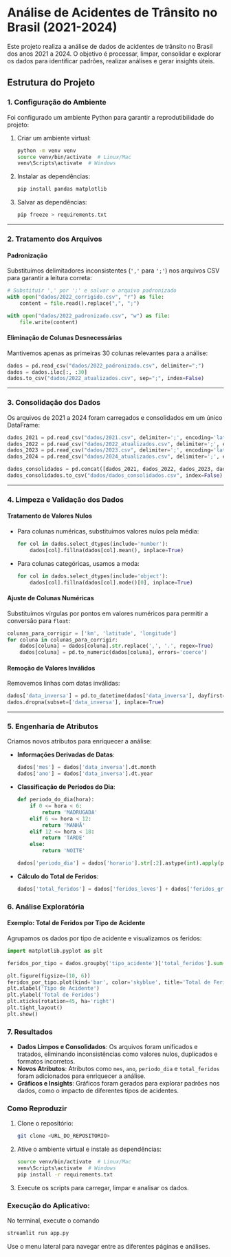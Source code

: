 
# Análise de Acidentes de Trânsito no Brasil (2021-2024)

Este projeto realiza a análise de dados de acidentes de trânsito no Brasil dos anos 2021 a 2024. O objetivo é processar, limpar, consolidar e explorar os dados para identificar padrões, realizar análises e gerar insights úteis.

## Estrutura do Projeto

### 1. Configuração do Ambiente

Foi configurado um ambiente Python para garantir a reprodutibilidade do projeto:

1. Criar um ambiente virtual:
   ```bash
   python -m venv venv
   source venv/bin/activate  # Linux/Mac
   venv\Scripts\activate  # Windows
   ```
2. Instalar as dependências:
   ```bash
   pip install pandas matplotlib
   ```
3. Salvar as dependências:
   ```bash
   pip freeze > requirements.txt
   ```

---

### 2. Tratamento dos Arquivos

#### **Padronização**
Substituímos delimitadores inconsistentes (`','` para `';'`) nos arquivos CSV para garantir a leitura correta:

```python
# Substituir ',' por ';' e salvar o arquivo padronizado
with open("dados/2022_corrigido.csv", "r") as file:
    content = file.read().replace(",", ";")

with open("dados/2022_padronizado.csv", "w") as file:
    file.write(content)
```

#### **Eliminação de Colunas Desnecessárias**
Mantivemos apenas as primeiras 30 colunas relevantes para a análise:

```python
dados = pd.read_csv("dados/2022_padronizado.csv", delimiter=";")
dados = dados.iloc[:, :30]
dados.to_csv("dados/2022_atualizados.csv", sep=";", index=False)
```

---

### 3. Consolidação dos Dados

Os arquivos de 2021 a 2024 foram carregados e consolidados em um único DataFrame:

```python
dados_2021 = pd.read_csv("dados/2021.csv", delimiter=';', encoding='latin1')
dados_2022 = pd.read_csv("dados/2022_atualizados.csv", delimiter=';', encoding='latin1')
dados_2023 = pd.read_csv("dados/2023.csv", delimiter=';', encoding='latin1')
dados_2024 = pd.read_csv("dados/2024_atualizados.csv", delimiter=';', encoding='latin1')

dados_consolidados = pd.concat([dados_2021, dados_2022, dados_2023, dados_2024], ignore_index=True)
dados_consolidados.to_csv("dados/dados_consolidados.csv", index=False)
```

---

### 4. Limpeza e Validação dos Dados

#### **Tratamento de Valores Nulos**
- Para colunas numéricas, substituímos valores nulos pela média:
  ```python
  for col in dados.select_dtypes(include='number'):
      dados[col].fillna(dados[col].mean(), inplace=True)
  ```

- Para colunas categóricas, usamos a moda:
  ```python
  for col in dados.select_dtypes(include='object'):
      dados[col].fillna(dados[col].mode()[0], inplace=True)
  ```

#### **Ajuste de Colunas Numéricas**
Substituímos vírgulas por pontos em valores numéricos para permitir a conversão para `float`:

```python
colunas_para_corrigir = ['km', 'latitude', 'longitude']
for coluna in colunas_para_corrigir:
    dados[coluna] = dados[coluna].str.replace(',', '.', regex=True)
    dados[coluna] = pd.to_numeric(dados[coluna], errors='coerce')
```

#### **Remoção de Valores Inválidos**
Removemos linhas com datas inválidas:

```python
dados['data_inversa'] = pd.to_datetime(dados['data_inversa'], dayfirst=True, errors='coerce')
dados.dropna(subset=['data_inversa'], inplace=True)
```

---

### 5. Engenharia de Atributos

Criamos novos atributos para enriquecer a análise:

- **Informações Derivadas de Datas**:
  ```python
  dados['mes'] = dados['data_inversa'].dt.month
  dados['ano'] = dados['data_inversa'].dt.year
  ```

- **Classificação de Períodos do Dia**:
  ```python
  def periodo_do_dia(hora):
      if 0 <= hora < 6:
          return 'MADRUGADA'
      elif 6 <= hora < 12:
          return 'MANHÃ'
      elif 12 <= hora < 18:
          return 'TARDE'
      else:
          return 'NOITE'

  dados['periodo_dia'] = dados['horario'].str[:2].astype(int).apply(periodo_do_dia)
  ```

- **Cálculo do Total de Feridos**:
  ```python
  dados['total_feridos'] = dados['feridos_leves'] + dados['feridos_graves']
  ```

### 6. Análise Exploratória

#### **Exemplo: Total de Feridos por Tipo de Acidente**
Agrupamos os dados por tipo de acidente e visualizamos os feridos:

```python
import matplotlib.pyplot as plt

feridos_por_tipo = dados.groupby('tipo_acidente')['total_feridos'].sum().sort_values()

plt.figure(figsize=(10, 6))
feridos_por_tipo.plot(kind='bar', color='skyblue', title='Total de Feridos por Tipo de Acidente')
plt.xlabel('Tipo de Acidente')
plt.ylabel('Total de Feridos')
plt.xticks(rotation=45, ha='right')
plt.tight_layout()
plt.show()
```

### 7. Resultados

- **Dados Limpos e Consolidados**: Os arquivos foram unificados e tratados, eliminando inconsistências como valores nulos, duplicados e formatos incorretos.
- **Novos Atributos**: Atributos como `mes`, `ano`, `periodo_dia` e `total_feridos` foram adicionados para enriquecer a análise.
- **Gráficos e Insights**: Gráficos foram gerados para explorar padrões nos dados, como o impacto de diferentes tipos de acidentes.


### Como Reproduzir

1. Clone o repositório:
   ```bash
   git clone <URL_DO_REPOSITORIO>
   ```
2. Ative o ambiente virtual e instale as dependências:
   ```bash
   source venv/bin/activate  # Linux/Mac
   venv\Scripts\activate  # Windows
   pip install -r requirements.txt
   ```
3. Execute os scripts para carregar, limpar e analisar os dados.

### Execução do Aplicativo:

No terminal, execute o comando

```bash
streamlit run app.py
   ```
Use o menu lateral para navegar entre as diferentes páginas e análises.


